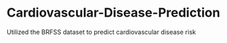 # Cardiovascular-Disease-Prediction
Utilized the BRFSS dataset to predict cardiovascular disease risk
